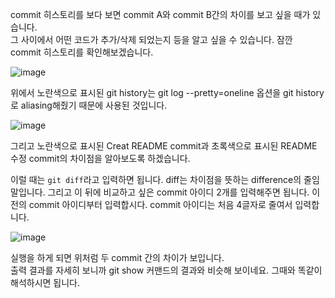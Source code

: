 commit 히스토리를 보다 보면 commit A와 commit B간의 차이를 보고 싶을 때가 있습니다.   
그 사이에서 어떤 코드가 추가/삭제 되었는지 등을 알고 싶을 수 있습니다. 잠깐 commit 히스토리를 확인해보겠습니다.

![image](https://user-images.githubusercontent.com/64893709/97104083-5fcc7c00-16f4-11eb-8124-080b9692bdea.png)

위에서 노란색으로 표시된 git history는 git log --pretty=oneline 옵션을 git history로 aliasing해줬기 때문에 사용된 것입니다.

![image](https://user-images.githubusercontent.com/64893709/97104106-97d3bf00-16f4-11eb-8447-f5bf30a2d0d4.png)

그리고 노란색으로 표시된 Creat README commit과 초록색으로 표시된 README 수정 commit의 차이점을 알아보도록 하겠습니다.

이럴 때는 ```git diff```라고 입력하면 됩니다. diff는 차이점을 뜻하는 difference의 줄임말입니다.
그리고 이 뒤에 비교하고 싶은 commit 아이디 2개를 입력해주면 됩니다. 이전의 commit 아이디부터 입력합시다. commit 아이디는 처음 4글자로 줄여서 입력합니다.

![image](https://user-images.githubusercontent.com/64893709/97104202-52fc5800-16f5-11eb-85be-6a2f539a5686.png)

실행을 하게 되면 위처럼 두 commit 간의 차이가 보입니다.   
출력 결과를 자세히 보니까 git show 커맨드의 결과와 비슷해 보이네요. 그때와 똑같이 해석하시면 됩니다.
